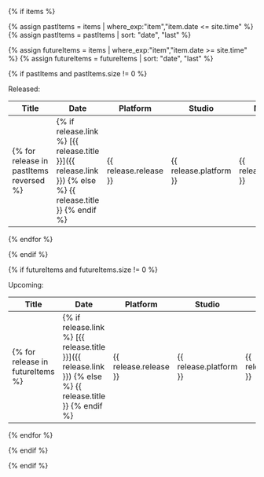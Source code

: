 {% if items %}

{% assign pastItems = items | where_exp:"item","item.date <= site.time" %}
{% assign pastItems = pastItems | sort: "date", "last" %}

{% assign futureItems = items | where_exp:"item","item.date >= site.time" %}
{% assign futureItems = futureItems | sort: "date", "last" %}

{% if pastItems and pastItems.size != 0 %}

Released:

| Title | Date | Platform | Studio | Notes |
| ----- | ---- | -------- | ------ | ----- |
{% for release in pastItems reversed %}| {% if release.link %} [{{ release.title }}]({{ release.link }}) {% else %} {{ release.title }} {% endif %} | {{ release.release }} | {{ release.platform }} | {{ release.studio }} | {{ release.notes }} |
{% endfor %}

{% endif %}

{% if futureItems and futureItems.size != 0 %}

Upcoming:

| Title | Date | Platform | Studio | Notes |
| ----- | ---- | -------- | ------ | ----- |
{% for release in futureItems %}| {% if release.link %} [{{ release.title }}]({{ release.link }}) {% else %} {{ release.title }} {% endif %} | {{ release.release }} | {{ release.platform }} | {{ release.studio }} | {{ release.notes }} |
{% endfor %}

{% endif %}

{% endif %}

